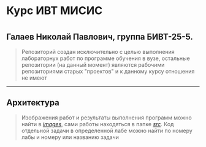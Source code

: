 <h1>Курс ИВТ МИСИС<h1>

## Галаев Николай Павлович, группа БИВТ-25-5.
> Репозиторий создан исключительно с целью выполнения лабораторнух работ по программе обучения в вузе, остальные репозитории (на данный момент) являются рабочими репозиториями старых "проектов" и к данному курсу отношения не имеют
 
***

## Архитектура

> Изображения работ и результаты выполнения программ можно найти в [*images*](/Users/galaevka/python_labs/python_labs/images), сами работы находяться в папке [*src*](/Users/galaevka/python_labs/python_labs/src). Код отдельной задачи в определенной лабе можно найти по номеру лабы и номеру или названию задачи

